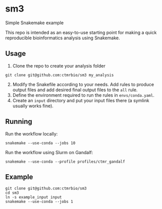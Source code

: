 # sm3
Simple Snakemake example

This repo is intended as an easy-to-use starting point for making a quick
reproducible bioinformatics analysis using Snakemake.


## Usage
1. Clone the repo to create your analysis folder
```
git clone git@github.com:ctmrbio/sm3 my_analysis
```
2. Modify the Snakefile according to your needs. Add rules to produce output
   files and add desired final output files to the `all` rule.
4. Define the environment required to run the rules in `envs/conda.yaml`.
3. Create an `input` directory and put your input files there (a symlink usually works fine).


## Running
Run the workflow locally:
```
snakemake --use-conda --jobs 10
```

Run the workflow using Slurm on Gandalf:
```
snakemake --use-conda --profile profiles/ctmr_gandalf
```


## Example
```
git clone git@github.com:ctmrbio/sm3
cd sm3
ln -s example_input input
snakemake --use-conda --jobs 1
```
